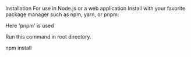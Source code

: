 Installation
For use in Node.js or a web application
Install with your favorite package manager such as npm, yarn, or pnpm:

Here 'pnpm' is used

Run this command in root directory.

npm install 
